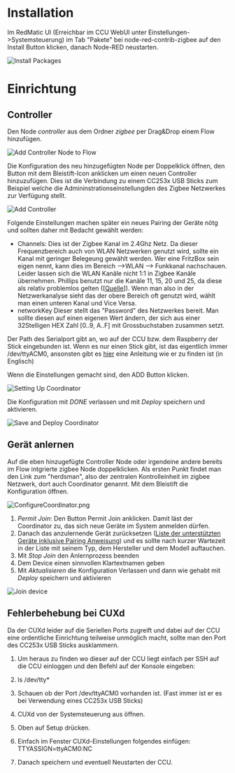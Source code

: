 # Installation
Im RedMatic UI (Erreichbar im CCU WebUI unter Einstellungen->Systemsteuerung) im Tab "Pakete" bei node-red-contrib-zigbee auf den Install Button klicken, danach Node-RED neustarten.

![Install Packages](images/zigbee/InstallPackage.png)

# Einrichtung
## Controller
Den Node _controller_ aus dem Ordner _zigbee_ per Drag&Drop einem Flow hinzufügen.

![Add Controller Node to Flow](images/zigbee/AddControllerNode.png)

Die Konfiguration des neu hinzugefügten Node per Doppelklick öffnen, den Button mit dem Bleistift-Icon anklicken um einen neuen Controller hinzuzufügen. Dies ist die Verbindung zu einem CC253x USB Sticks zum Beispiel welche die Admininstrationseinstellungden des Zigbee Netzwerkes zur Verfügung stellt.

![Add Controller](images/zigbee/AddController.png)

Folgende Einstellungen machen später ein neues Pairing der Geräte nötg und sollten daher mit Bedacht gewählt werden:
* Channels:
Dies ist der Zigbee Kanal im 2.4Ghz Netz. Da dieser Frequenzbereich auch von WLAN Netzwerken genutzt wird, sollte ein Kanal mit geringer Belegeung gewählt werden. Wer eine FritzBox sein eigen nennt, kann dies im Bereich -->WLAN --> Funkkanal nachschauen. Leider lassen sich die WLAN Kanäle nicht 1:1 in Zigbee Kanäle übernehmen. Phillips benutzt nur die Kanäle 11, 15, 20 und 25, da diese als relativ problemlos gelten ([[Quelle](https://www.digitalzimmer.de/artikel/wissen/philips-hue-zigbee-kanalwechsel/)]). Wenn man also in der Netzwerkanalyse sieht das der obere Bereich oft genutzt wird, wählt man einen unteren Kanal und Vice Versa.
* networkKey
Dieser stellt das "Password" des Netzwerkes bereit. Man sollte diesen auf einen eigenen Wert ändern, der sich aus einer 32Stelligen HEX Zahl [0..9, A..F] mit Grossbuchstaben zusammen setzt.

Der Path des Serialport gibt an, wo auf der CCU bzw. dem Raspberry der Stick eingebunden ist. Wenn es nur einen Stick gibt, ist das eigentlich immer /dev/ttyACM0, ansonsten gibt es [hier](https://www.zigbee2mqtt.io/getting_started/running_zigbee2mqtt.html) eine Anleitung wie er zu finden ist (in Englisch)

Wenn die Einstellungen gemacht sind, den ADD Button klicken.

![Setting Up Coordinator](images/zigbee/SettingsCoordinator.png)

Die Konfiguration mit _DONE_ verlassen und mit _Deploy_ speichern und aktivieren.

![Save and Deploy Coordinator](images/zigbee/SaveAndDeployCoordinator.png)

## Gerät anlernen
Auf die eben hinzugefügte Controller Node oder irgendeine andere bereits im Flow intgrierte zigbee Node doppelklicken. Als ersten Punkt findet man den Link zum "herdsman", also der zentralen Kontrolleinheit im zigbee Netzwerk, dort auch Coordinator genannt. Mit dem Bleistift die Konfiguration öffnen.

![ConfigureCoordinator.png](images/zigbee/ConfigureCoordinator.png)

1. _Permit Join_:
Den Button Permit Join anklicken. Damit läst der Coordinator zu, das sich neue Geräte im System anmelden dürfen.
1. Danach das anzulernende Gerät zurücksetzen ([Liste der unterstützten Geräte inklusive Pairing Anweisung](https://www.zigbee2mqtt.io/information/supported_devices.html)) und es sollte nach kurzer Wartezeit in der Liste mit seinem Typ, dem Hersteller und dem Modell auftauchen.
1. Mit _Stop Join_ den Anlernprozess beenden
1. Dem Device einen sinnvollen Klartextnamen geben
1. Mit _Aktualisieren_ die Konfiguration Verlassen und dann wie gehabt mit _Deploy_ speichern und aktivieren

![Join device](images/zigbee/AddDevice.png)

## Fehlerbehebung bei CUXd

Da der CUXd leider auf die Seriellen Ports zugreift und dabei auf der CCU eine ordentliche Einrichtung teilweise unmöglich macht, sollte man den Port des CC253x USB Sticks ausklammern.

1. Um heraus zu finden wo dieser auf der CCU liegt einfach per SSH auf die CCU einloggen und den Befehl auf der Konsole eingeben:

2. ls /dev/tty*

3. Schauen ob der Port /dev/ttyACM0 vorhanden ist. (Fast immer ist er es bei Verwendung eines CC253x USB Sticks)

4. CUXd von der Systemsteuerung aus öffnen.

5. Oben auf Setup drücken.

6. Einfach im Fenster CUXd-Einstellungen folgendes einfügen:   TTYASSIGN=ttyACM0:NC

7. Danach speichern und eventuell Neustarten der CCU.



